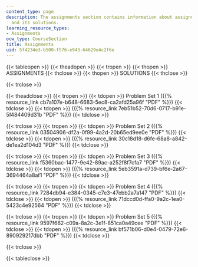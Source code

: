 ```yaml
---
content_type: page
description: The assignments section contains information about assignment papers
  and its solutions.
learning_resource_types:
- Assignments
ocw_type: CourseSection
title: Assignments
uid: 5f4234e3-b500-f576-e943-64629e4c2f6e
---
```


{{< tableopen >}}
{{< theadopen >}}
{{< tropen >}}
{{< thopen >}}
ASSIGNMENTS
{{< thclose >}}
{{< thopen >}}
SOLUTIONS
{{< thclose >}}

{{< trclose >}}

{{< theadclose >}}
{{< tropen >}}
{{< tdopen >}}
Problem Set 1 ({{% resource_link cb7a107e-b648-6683-5ec8-ca2afd25a96f "PDF" %}})
{{< tdclose >}}
{{< tdopen >}}
({{% resource_link 7eb51b52-70d6-0717-b91e-5f484409d31b "PDF" %}})
{{< tdclose >}}

{{< trclose >}}
{{< tropen >}}
{{< tdopen >}}
Problem Set 2 ({{% resource_link 03504906-df2a-0f99-4a2d-20b65ed9ee0e "PDF" %}})
{{< tdclose >}}
{{< tdopen >}}
({{% resource_link 30c18d18-d6fe-68a8-a842-de1ea2d104d3 "PDF" %}})
{{< tdclose >}}

{{< trclose >}}
{{< tropen >}}
{{< tdopen >}}
Problem Set 3 ({{% resource_link f5360bac-1477-9e42-89ac-a252f8f7cfa7 "PDF" %}})
{{< tdclose >}}
{{< tdopen >}}
({{% resource_link 5eb3591a-d739-bf6e-2a67-3694464a8af1 "PDF" %}})
{{< tdclose >}}

{{< trclose >}}
{{< tropen >}}
{{< tdopen >}}
Problem Set 4 ({{% resource_link 7284db94-e384-0345-c7e3-47ebb2a7a147 "PDF" %}})
{{< tdclose >}}
{{< tdopen >}}
({{% resource_link 71dccd0d-ffa0-9a2c-1ea0-5423c4e92564 "PDF" %}})
{{< tdclose >}}

{{< trclose >}}
{{< tropen >}}
{{< tdopen >}}
Problem Set 5 ({{% resource_link 9597f662-c09a-8a2c-3e1f-851ca0a49cee "PDF" %}})
{{< tdclose >}}
{{< tdopen >}}
({{% resource_link bf571b06-d0e4-0479-72e6-890929217dbb "PDF" %}})
{{< tdclose >}}

{{< trclose >}}

{{< tableclose >}}